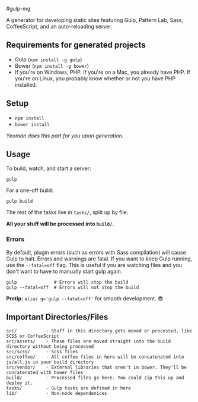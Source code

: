 #gulp-mg

A generator for developing static sites featuring Gulp, Pattern Lab, Sass, CoffeeScript, and an auto-reloading server.

## Requirements for generated projects

- Gulp (`npm install -g gulp`)
- Bower (`npm install -g bower`)
- If you're on Windows, PHP. If you're on a Mac, you already have PHP. If you're on Linux, you probably know whether or not you have PHP installed.

## Setup

- `npm install`
- `bower install`

*Yeoman does this part for you upon generation.*

## Usage

To build, watch, and start a server:

```
gulp
```

For a one-off build:

```
gulp build
```

The rest of the tasks live in `tasks/`, split up by file.

**All your stuff will be processed into `build/`.**

### Errors

By default, plugin errors (such as errors with Sass compilation) will cause
Gulp to halt. Errors and warnings are fatal. If you want to keep Gulp running,
use the `--fatal=off` flag. This is useful if you are watching files and you
don't want to have to manually start gulp again.

```
gulp              # Errors will stop the build
gulp --fatal=off  # Errors will not stop the build
```

**Protip:** `alias g='gulp --fatal=off'` for smooth development. :sunglasses:

## Important Directories/Files

```
src/           - Stuff in this directory gets moved or processed, like SCSS or CoffeeScript
src/assets/    - These files are moved straight into the build directory without being processed
src/scss/      - Scss files
src/coffee/    - All coffee files in here will be concatenated into js/all.js in your build directory
src/vendor/    - External libraries that aren't in bower. They'll be concatenated with bower files
build/         - Processed files go here. You could zip this up and deploy it.
tasks/         - Gulp tasks are defined in here
lib/           - Non-node dependenices
```
